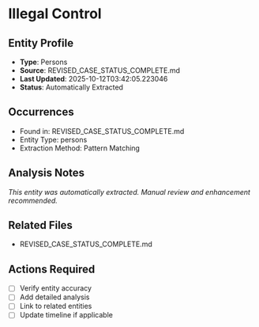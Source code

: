 # Illegal Control

## Entity Profile
- **Type**: Persons
- **Source**: REVISED_CASE_STATUS_COMPLETE.md
- **Last Updated**: 2025-10-12T03:42:05.223046
- **Status**: Automatically Extracted

## Occurrences
- Found in: REVISED_CASE_STATUS_COMPLETE.md
- Entity Type: persons
- Extraction Method: Pattern Matching

## Analysis Notes
*This entity was automatically extracted. Manual review and enhancement recommended.*

## Related Files
- REVISED_CASE_STATUS_COMPLETE.md

## Actions Required
- [ ] Verify entity accuracy
- [ ] Add detailed analysis
- [ ] Link to related entities
- [ ] Update timeline if applicable
